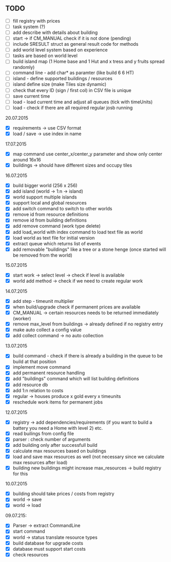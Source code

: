 TODO
------------------------------------------
- [ ] fill registry with prices
- [ ] task system (?)
- [ ] add describe with details about building
- [ ] start -> if CM_MANUAL check if it is not done (pending)
- [ ] include SRESULT struct as general result code for methods
- [ ] add world level system based on experience
- [ ] tasks are based on world level
- [ ] build island map (1 Home base and 1 Hut and x tress and y fruits spread randomly)
- [ ] command line - add char* as paramter (like build 6 6 HT)
- [ ] island - define supported buildings / resources
- [ ] island define size (make Tiles size dynamic)
- [ ] check that every ID (sign / first col) in CSV file is unique
- [ ] save current time
- [ ] load - load current time and adjust all queues (tick with timeUnits)
- [ ] load - check if there are all required regular josb running

20.07.2015
- [x] requirements -> use CSV format
- [x] load / save -> use index in name

17.07.2015
- [x] map command use center_x/center_y parameter and show only center around 16x16
- [x] buildings -> should have different sizes and occupy tiles

16.07.2015
- [x] build bigger world (256 x 256)
- [x] add island (world -> 1:n -> island)
- [x] world support multiple islands
- [x] support local and global resources
- [x] add switch command to switch to other worlds
- [x] remove id from resource definitions
- [x] remove id from building definitions
- [x] add remove command (work type delete)
- [x] add load_world with index command to load text file as world
- [x] load world as text file for initial version
- [x] extract queue which returns list of events
- [x] add removable "buildings" like a tree or a stone henge (once started will be removed from the world)

15.07.2015
- [x] start work -> select level -> check if level is available
- [x] world add method -> check if we need to create regular work

14.07.2015
- [x] add step - timeunit multiplier
- [x] when build/upgrade check if permanent prices are available
- [x] CM_MANUAL -> certain resources needs to be returned immediately (worker)
- [x] remove max_level from buildings -> already defined if no registry entry
- [x] make auto collect a config value
- [x] add collect command -> no auto collection 

13.07.2015
- [x] build command - check if there is already a building in the queue to be build at that position
- [x] implement move command 
- [x] add permanent resource handling
- [x] add "buildings" command which will list building definitions
- [x] add resource db
- [x] add 1:n relation to costs
- [x] regular -> houses produce x gold every x timeunits
- [x] reschedule work items for permanent jobs

12.07.2015
- [x] registry -> add dependencies/requirements (if you want to build a battery you need a Home with level 2) etc.
- [x] read builings from config file
- [x] parser : check number of arguments
- [x] add building only after successfull build
- [x] calculate max resources based on buildings
- [x] load and save max resources as well (not necessary since we calculate max resources after load)
- [x] building new buildings might increase max_resources -> build registry for this

10.07.2015
- [x] building should take prices / costs from registry
- [x] world -> save
- [x] world -> load

09.07.215:
- [x] Parser -> extract CommandLine
- [x] start command
- [x] world -> status translate resource types
- [x] build database for upgrade costs
- [x] database must support start costs
- [x] check resources
